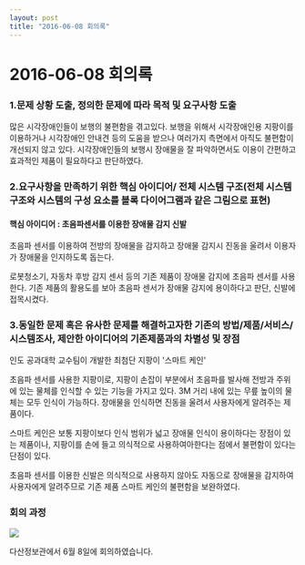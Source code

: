 ```yaml
---
layout: post
title: "2016-06-08 회의록"
---
```




# 2016-06-08 회의록



### 1.문제 상황 도출, 정의한 문제에 따라 목적 및 요구사항 도출



많은 시각장애인들이 보행의 불편함을 겪고있다. 보행을 위해서 시각장애인용 지팡이를 이용하거나 시각장애인 안내견 등의 도움을 받으나 여러가지 측면에서 아직도 불편함이 개선되지 않고 있다. 시각장애인들의 보행시 장애물을 잘 파악하면서도 이용이 간편하고 효과적인 제품이 필요하다고 판단하였다.



### 2.요구사항을 만족하기 위한 핵심 아이디어/ 전체 시스템 구조(전체 시스템 구조와 시스템의 구성 요소를 블록 다이어그램과 같은 그림으로 표현)



#### 핵심 아이디어 : 초음파센서를 이용한 장애물 감지 신발



초음파 센서를 이용하여 전방의 장애물을 감지하고 장애물 감지시 진동을 울려서 이용자가 장애물을 인지하도록 돕는다.



로봇청소기, 자동차 후방 감지 센서 등의 기존 제품이 장애물 감지에 초음파 센서를 사용한다. 기존 제품의 활용도를 보아 초음파 센서가 장애물 감지에 용이하다고 판단, 신발에 접목시켰다.



### 3.동일한 문제 혹은 유사한 문제를 해결하고자한 기존의 방법/제품/서비스/시스템조사, 제안한 아이디어의 기존제품과의 차별성 및 장점



인도 공과대학 교수팀이 개발한 최첨단 지팡이 '스마트 케인'

초음파 센서를 사용한 지팡이로, 지팡이 손잡이 부분에서 초음파를 발사해 전방과 주위에 있는 물체를 인식할 수 있는 기능을 가지고 있다. 3M 거리 내에 있는 무릎 높이의 물체는 모두 인식이 가능하다. 장애물을 인식하면 진동을 울려서 사용자에게 알려주는 제품이다.



스마트 케인은 보통 지팡이보다 인식 범위가 넓고 장애물 인식이 용이하다는 장점이 있는 제품이나, 지팡이를 손에 들고 의식적으로 사용하여아한다는 점에서 불편함이 있다는 단점이 있다.



초음파 센서를 이용한 신발은 의식적으로 사용하지 않아도 자동으로 장애물을 감지하여 사용자에게 알려주므로 기존 제품 스마트 케인의 불편함을 보완하였다.

### 회의 과정

![](http://postfiles5.naver.net/20160608_196/dltmf3026_1465376630473o0LXb_JPEG/1.jpg)

다산정보관에서 6월 8일에 회의하였습니다.







